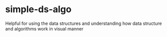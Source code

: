 # simple-ds-algo
Helpful for using the data structures and understanding how data structure and algorithms work in visual manner
